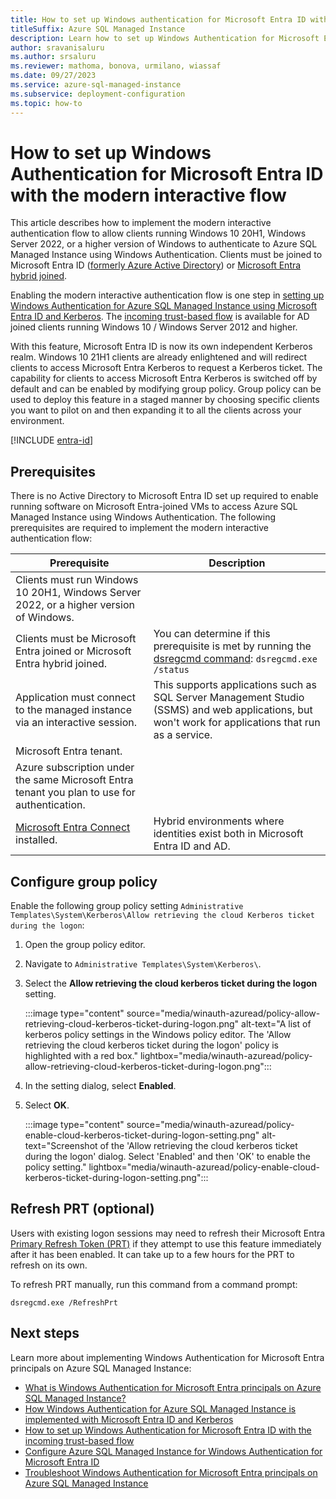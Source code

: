 ```yaml
---
title: How to set up Windows authentication for Microsoft Entra ID with the modern interactive flow
titleSuffix: Azure SQL Managed Instance
description: Learn how to set up Windows Authentication for Microsoft Entra ID with the modern interactive flow.
author: sravanisaluru
ms.author: srsaluru
ms.reviewer: mathoma, bonova, urmilano, wiassaf
ms.date: 09/27/2023
ms.service: azure-sql-managed-instance
ms.subservice: deployment-configuration
ms.topic: how-to
---
```


# How to set up Windows Authentication for Microsoft Entra ID with the modern interactive flow 

This article describes how to implement the modern interactive authentication flow to allow clients running Windows 10 20H1, Windows Server 2022, or a higher version of Windows to authenticate to Azure SQL Managed Instance using Windows Authentication. Clients must be joined to Microsoft Entra ID ([formerly Azure Active Directory](/entra/fundamentals/new-name)) or [Microsoft Entra hybrid joined](/azure/active-directory/devices/how-to-hybrid-join).

Enabling the modern interactive authentication flow is one step in [setting up Windows Authentication for Azure SQL Managed Instance using Microsoft Entra ID and Kerberos](winauth-azuread-setup.md). The [incoming trust-based flow](winauth-azuread-setup-incoming-trust-based-flow.md) is available for AD joined clients running Windows 10 / Windows Server 2012 and higher.

With this feature, Microsoft Entra ID is now its own independent Kerberos realm. Windows 10 21H1 clients are already enlightened and will redirect clients to access Microsoft Entra Kerberos to request a Kerberos ticket. The capability for clients to access Microsoft Entra Kerberos is switched off by default and can be enabled by modifying group policy. Group policy can be used to deploy this feature in a staged manner by choosing specific clients you want to pilot on and then expanding it to all the clients across your environment.

[!INCLUDE [entra-id](../includes/entra-id.md)]

## Prerequisites

There is no Active Directory to Microsoft Entra ID set up required to enable running software on Microsoft Entra-joined VMs to access Azure SQL Managed Instance using Windows Authentication. The following prerequisites are required to implement the modern interactive authentication flow:

|Prerequisite  |Description  |
|---------|---------|
|Clients must run Windows 10 20H1, Windows Server 2022, or a higher version of Windows. |         |
|Clients must be Microsoft Entra joined or Microsoft Entra hybrid joined. |  You can determine if this prerequisite is met by running the [dsregcmd command](/azure/active-directory/devices/troubleshoot-device-dsregcmd): `dsregcmd.exe /status` |
|Application must connect to the managed instance via an interactive session. | This supports applications such as SQL Server Management Studio (SSMS) and web applications, but won't work for applications that run as a service. |
|Microsoft Entra tenant. |         |
|Azure subscription under the same Microsoft Entra tenant you plan to use for authentication.|         |
| [Microsoft Entra Connect](/azure/active-directory/hybrid/whatis-azure-ad-connect) installed. | Hybrid environments where identities exist both in Microsoft Entra ID and AD. |



## Configure group policy

Enable the following group policy setting `Administrative Templates\System\Kerberos\Allow retrieving the cloud Kerberos ticket during the logon`:

1. Open the group policy editor.
1. Navigate to `Administrative Templates\System\Kerberos\`.
1. Select the **Allow retrieving the cloud kerberos ticket during the logon** setting.

    :::image type="content" source="media/winauth-azuread/policy-allow-retrieving-cloud-kerberos-ticket-during-logon.png" alt-text="A list of kerberos policy settings in the Windows policy editor. The 'Allow retrieving the cloud kerberos ticket during the logon' policy is highlighted with a red box."  lightbox="media/winauth-azuread/policy-allow-retrieving-cloud-kerberos-ticket-during-logon.png":::

1. In the setting dialog, select **Enabled**.
1. Select **OK**.

    :::image type="content" source="media/winauth-azuread/policy-enable-cloud-kerberos-ticket-during-logon-setting.png" alt-text="Screenshot of the 'Allow retrieving the cloud kerberos ticket during the logon' dialog. Select 'Enabled' and then 'OK' to enable the policy setting."  lightbox="media/winauth-azuread/policy-enable-cloud-kerberos-ticket-during-logon-setting.png":::
    
## Refresh PRT (optional)

Users with existing logon sessions may need to refresh their Microsoft Entra [Primary Refresh Token (PRT)](/azure/active-directory/devices/concept-primary-refresh-token) if they attempt to use this feature immediately after it has been enabled. It can take up to a few hours for the PRT to refresh on its own.

To refresh PRT manually, run this command from a command prompt:

``` dos
dsregcmd.exe /RefreshPrt
```

## Next steps

Learn more about implementing Windows Authentication for Microsoft Entra principals on Azure SQL Managed Instance:

- [What is Windows Authentication for Microsoft Entra principals on Azure SQL Managed Instance?](winauth-azuread-overview.md)
- [How Windows Authentication for Azure SQL Managed Instance is implemented with Microsoft Entra ID and Kerberos](winauth-implementation-aad-kerberos.md)
- [How to set up Windows Authentication for Microsoft Entra ID with the incoming trust-based flow](winauth-azuread-setup-incoming-trust-based-flow.md)
- [Configure Azure SQL Managed Instance for Windows Authentication for Microsoft Entra ID](winauth-azuread-kerberos-managed-instance.md)
- [Troubleshoot Windows Authentication for Microsoft Entra principals on Azure SQL Managed Instance](winauth-azuread-troubleshoot.md)

